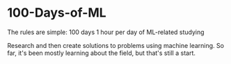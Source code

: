 # 100-Days-of-ML
The rules are simple:
100 days
1 hour per day of ML-related studying

Research and then create solutions to problems using machine learning.
So far, it's been mostly learning about the field, but that's still a start.
